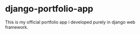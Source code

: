 # django-portfolio-app
This is my official portfolio app i developed purely in django web framework.
